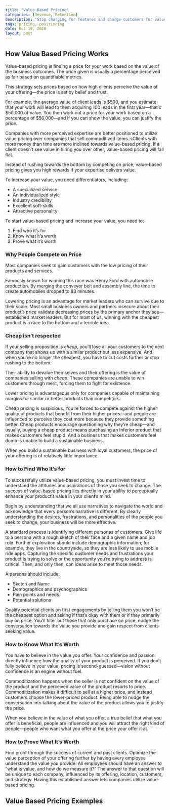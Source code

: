 ```yaml
---
title: "Value Based Pricing"
categories: [Revenue, Retention]
description: "Stop charging for features and charge customers for value gained. Charge per user, per dashboards, per 100 visits, etc."
tags: pricing, positioning
date: Oct 19, 2020
layout: post
---
```


## How Value Based Pricing Works
Value-based pricing is finding a price for your work based on the value of the business outcomes. The price given is usually a percentage perceived as fair based on quantifiable metrics.

This strategy sets prices based on how high clients perceive the value of your offering—the price is set by belief and trust.

For example, the average value of client leads is $500, and you estimate that your work will lead to them acquiring 100 leads in the first year—that’s $50,000 of value. You then work out a price for your work based on a percentage of $50,000—and if you can show the value, you can justify the price.

Companies with more perceived expertise are better positioned to utilize value pricing over companies that sell commoditized items. sClients with more money than time are more inclined towards value-based pricing. If a client doesn’t see value in hiring you over other, value-based pricing will fall flat.

Instead of rushing towards the bottom by competing on price, value-based pricing gives you high rewards if your expertise delivers value.

To increase your value, you need differentiators, including:
- A specialized service
- An individualized style
- Industry credibility
- Excellent soft-skills
- Attractive personality

To start value-based pricing and increase your value, you need to:
1. Find who it’s for
2. Know what it’s worth
3. Prove what it’s worth

### Why People Compete on Price
Most companies seek to gain customers with the low pricing of their products and services.

Famously known for winning this race was Henry Ford with automobile production. By merging the conveyor belt and assembly line, the time to create automobiles dropped to 93 minutes.

Lowering pricing is an advantage for market leaders who can survive due to their scale. Most small business owners and partners insecure about their product’s price validate decreasing prices by the primary anchor they see—established market leaders. But for most of us, winning with the cheapest product is a race to the bottom and a terrible idea.

### Cheap isn’t respected
If your selling proposition is *cheap*, you’ll lose all your customers to the next company that shows up with a similar product but less expensive. And when you’re no longer the cheapest, you have to cut costs further or stop rushing to the bottom.

Their ability to devalue themselves and their offering is the value of companies selling with *cheap*. These companies are unable to win customers through merit, forcing them to fight for existence.

Lower pricing is advantageous only for companies capable of maintaining margins for similar or better products than competitors.

Cheap pricing is suspicious. You’re forced to compete against the higher quality of products that benefit from their higher prices—and people are influenced to perceive they cost more because they provide something better. Cheap products encourage questioning why they’re cheap—and usually, buying a cheap product means purchasing an inferior product that makes customers feel stupid. And a business that makes customers feel dumb is unable to build a sustainable business.

When you build a sustainable business with loyal customers, the price of your offering is of relatively little importance.

### How to Find Who It’s for
To successfully utilize value-based pricing, you must invest time to understand the attitudes and aspirations of those you seek to change. The success of value-based pricing lies directly in your ability to perceptually enhance your product’s value in your client’s mind.

Begin by understanding that we all use narratives to navigate the world and acknowledge that every person’s narrative is different. By clearly understanding the desires, frustrations, and personalities of the people you seek to change, your business will be more effective.

A standard process is identifying different personas of customers. Give life to a persona with a rough sketch of their face and a given name and job role. Further exploration should include demographic information; for example, they live in the countryside, so they are less likely to use mobile ride apps. Capturing the specific customer needs and frustrations your product is trying to solve or the opportunity you’re trying to address is critical. Then, and only then, can ideas arise to meet those needs.

A persona should include:
- Sketch and Name
- Demographics and psychographics
- Pain points and needs
- Potential solutions

Qualify potential clients on first engagements by telling them you won’t be the cheapest option and asking if that’s okay with them or if they primarily buy on price. You’ll filter out those that only purchase on price, nudge the conversation towards the value you provide and gain respect from clients seeking value.

### How to Know What It’s Worth
You have to believe in the value you offer. Your confidence and passion directly influence how the quality of your product is perceived. If you don’t fully believe in your value, pricing is second-guessed—vision without confidence is an engine without fuel.

Commoditization happens when the seller is not confident on the value of the product and the perceived value of the product resorts to price. Commoditization makes it difficult to sell at a higher price, and instead customers choose the lower-priced product. Being able to nudge the conversation into talking about the value of the product allows you to justify the price.

When you believe in the value of what you offer, a true belief that what you offer is beneficial, people are influenced and you will attract the right kind of people—people who want what you offer at the price your offer it at.

### How to Prove What It’s Worth
Find proof through the success of current and past clients. Optimize the value perception of your offering further by having every employee understand the value you provide. All employees should have an answer to ”what is value, and how do we measure it?” The answer to that question will be unique to each company, influenced by its offering, location, customers, and strategy. Having this established answer lets companies utilize value-based pricing.

## Value Based Pricing Examples